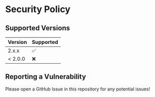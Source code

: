 # Security Policy

## Supported Versions

| Version | Supported          |
| ------- | ------------------ |
| 2.x.x   | :white_check_mark: |
| < 2.0.0 | :x:                |


## Reporting a Vulnerability
Please open a GitHub Issue in this repository for any potential issues!
